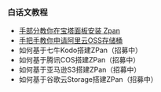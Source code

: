 ### 白话文教程

- [手部分教你在宝塔面板安装 Zpan](./Install.md)
- [手把手教你申请阿里云OSS存储桶](./set-storage.md)
- 如何基于七牛Kodo搭建ZPan（招募中）
- 如何基于腾讯COS搭建ZPan（招募中）
- 如何基于亚马逊S3搭建ZPan（招募中）
- 如何基于谷歌云Storage搭建ZPan（招募中）
